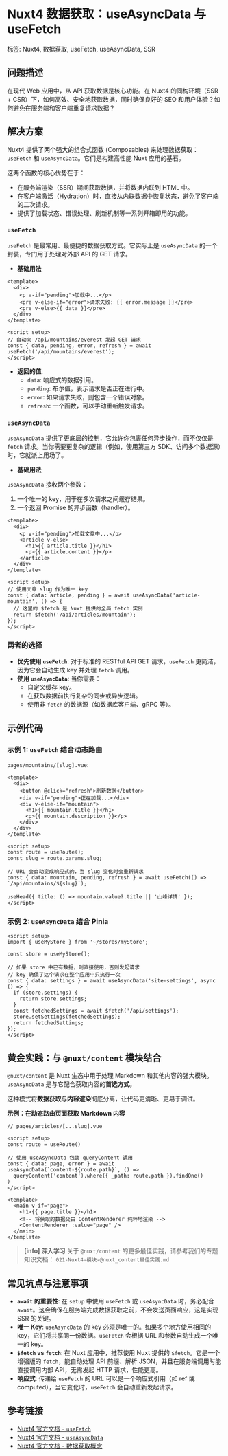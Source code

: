 # Nuxt4 数据获取：useAsyncData 与 useFetch
标签: Nuxt4, 数据获取, useFetch, useAsyncData, SSR

## 问题描述
在现代 Web 应用中，从 API 获取数据是核心功能。在 Nuxt4 的同构环境（SSR + CSR）下，如何高效、安全地获取数据，同时确保良好的 SEO 和用户体验？如何避免在服务端和客户端重复请求数据？

## 解决方案
Nuxt4 提供了两个强大的组合式函数 (Composables) 来处理数据获取：`useFetch` 和 `useAsyncData`。它们是构建高性能 Nuxt 应用的基石。

这两个函数的核心优势在于：
-   在服务端渲染（SSR）期间获取数据，并将数据内联到 HTML 中。
-   在客户端激活（Hydration）时，直接从内联数据中恢复状态，避免了客户端的二次请求。
-   提供了加载状态、错误处理、刷新机制等一系列开箱即用的功能。

### `useFetch`
`useFetch` 是最常用、最便捷的数据获取方式。它实际上是 `useAsyncData` 的一个封装，专门用于处理对外部 API 的 GET 请求。

-   **基础用法**

```vue
<template>
  <div>
    <p v-if="pending">加载中...</p>
    <pre v-else-if="error">请求失败: {{ error.message }}</pre>
    <pre v-else>{{ data }}</pre>
  </div>
</template>

<script setup>
// 自动向 /api/mountains/everest 发起 GET 请求
const { data, pending, error, refresh } = await useFetch('/api/mountains/everest');
</script>
```

-   **返回的值**:
    -   `data`: 响应式的数据引用。
    -   `pending`: 布尔值，表示请求是否正在进行中。
    -   `error`: 如果请求失败，则包含一个错误对象。
    -   `refresh`: 一个函数，可以手动重新触发请求。

### `useAsyncData`
`useAsyncData` 提供了更底层的控制，它允许你包裹任何异步操作，而不仅仅是 `fetch` 请求。当你需要更复杂的逻辑（例如，使用第三方 SDK、访问多个数据源）时，它就派上用场了。

-   **基础用法**

`useAsyncData` 接收两个参数：
1.  一个唯一的 key，用于在多次请求之间缓存结果。
2.  一个返回 Promise 的异步函数（handler）。

```vue
<template>
  <div>
    <p v-if="pending">加载文章中...</p>
    <article v-else>
      <h1>{{ article.title }}</h1>
      <p>{{ article.content }}</p>
    </article>
  </div>
</template>

<script setup>
// 使用文章 slug 作为唯一 key
const { data: article, pending } = await useAsyncData('article-mountain', () => {
  // 这里的 $fetch 是 Nuxt 提供的全局 fetch 实例
  return $fetch('/api/articles/mountain');
});
</script>
```

### 两者的选择
-   **优先使用 `useFetch`**: 对于标准的 RESTful API GET 请求，`useFetch` 更简洁，因为它会自动生成 key 并处理 `fetch` 调用。
-   **使用 `useAsyncData`**: 当你需要：
    -   自定义缓存 key。
    -   在获取数据前执行复杂的同步或异步逻辑。
    -   使用非 `fetch` 的数据源（如数据库客户端、gRPC 等）。

## 示例代码

### 示例 1: `useFetch` 结合动态路由

`pages/mountains/[slug].vue`:

```vue
<template>
  <div>
    <button @click="refresh">刷新数据</button>
    <div v-if="pending">正在加载...</div>
    <div v-else-if="mountain">
      <h1>{{ mountain.title }}</h1>
      <p>{{ mountain.description }}</p>
    </div>
  </div>
</template>

<script setup>
const route = useRoute();
const slug = route.params.slug;

// URL 会自动变成响应式的，当 slug 变化时会重新请求
const { data: mountain, pending, refresh } = await useFetch(() => `/api/mountains/${slug}`);

useHead({ title: () => mountain.value?.title || '山峰详情' });
</script>
```

### 示例 2: `useAsyncData` 结合 Pinia

```vue
<script setup>
import { useMyStore } from '~/stores/myStore';

const store = useMyStore();

// 如果 store 中已有数据，则直接使用，否则发起请求
// key 确保了这个请求在整个应用中只执行一次
const { data: settings } = await useAsyncData('site-settings', async () => {
  if (store.settings) {
    return store.settings;
  }
  const fetchedSettings = await $fetch('/api/settings');
  store.setSettings(fetchedSettings);
  return fetchedSettings;
});
</script>
```

## 黄金实践：与 `@nuxt/content` 模块结合

`@nuxt/content` 是 Nuxt 生态中用于处理 Markdown 和其他内容的强大模块。`useAsyncData` 是与它配合获取内容的**首选方式**。

这种模式将**数据获取**与**内容渲染**彻底分离，让代码更清晰、更易于调试。

**示例：在动态路由页面获取 Markdown 内容**

```vue
// pages/articles/[...slug].vue

<script setup>
const route = useRoute()

// 使用 useAsyncData 包装 queryContent 调用
const { data: page, error } = await useAsyncData(`content-${route.path}`, () => 
  queryContent('content').where({ _path: route.path }).findOne()
)
</script>

<template>
  <main v-if="page">
    <h1>{{ page.title }}</h1>
    <!-- 将获取的数据交由 ContentRenderer 纯粹地渲染 -->
    <ContentRenderer :value="page" />
  </main>
</template>
```

> **[info] 深入学习**
> 关于 `@nuxt/content` 的更多最佳实践，请参考我们的专题知识文档：
> `021-Nuxt4-模块-@nuxt_content最佳实践.md`

## 常见坑点与注意事项
-   **`await` 的重要性**: 在 `setup` 中使用 `useFetch` 或 `useAsyncData` 时，务必配合 `await`。这会确保在服务端完成数据获取之前，不会发送页面响应，这是实现 SSR 的关键。
-   **唯一 Key**: `useAsyncData` 的 key 必须是唯一的。如果多个地方使用相同的 key，它们将共享同一份数据。`useFetch` 会根据 URL 和参数自动生成一个唯一的 key。
-   **`$fetch` vs `fetch`**: 在 Nuxt 应用中，推荐使用 Nuxt 提供的 `$fetch`。它是一个增强版的 `fetch`，能自动处理 API 前缀、解析 JSON，并且在服务端调用时能直接调用内部 API，无需发起 HTTP 请求，性能更高。
-   **响应式**: 传递给 `useFetch` 的 URL 可以是一个响应式引用（如 ref 或 computed），当它变化时，`useFetch` 会自动重新发起请求。

## 参考链接
-   [Nuxt4 官方文档 - `useFetch`](https://nuxt.com/docs/api/composables/use-fetch)
-   [Nuxt4 官方文档 - `useAsyncData`](https://nuxt.com/docs/api/composables/use-async-data)
-   [Nuxt4 官方文档 - 数据获取概念](https://nuxt.com/docs/getting-started/data-fetching)